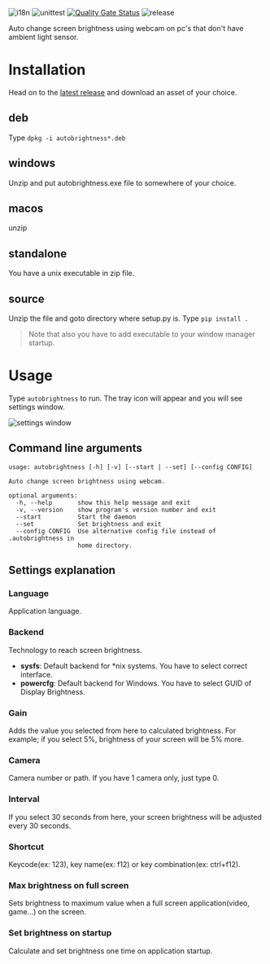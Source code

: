 ![i18n](https://github.com/M-y/auto-brightness/workflows/i18n/badge.svg)
![unittest](https://github.com/M-y/auto-brightness/workflows/unittest/badge.svg)
[![Quality Gate Status](https://sonarcloud.io/api/project_badges/measure?project=M-y_auto-brightness&metric=alert_status)](https://sonarcloud.io/dashboard?id=M-y_auto-brightness)
![release](https://github.com/M-y/auto-brightness/workflows/release/badge.svg)

Auto change screen brightness using webcam on pc's that don't have ambient light sensor.

# Installation

Head on to the [latest release](https://github.com/M-y/auto-brightness/releases/latest) and download an asset of your choice.

## deb
Type `dpkg -i autobrightness*.deb`

## windows
Unzip and put autobrightness.exe file to somewhere of your choice.

## macos 
   unzip

## standalone
You have a unix executable in zip file.

## source
Unzip the file and goto directory where setup.py is. Type `pip install .`

> Note that also you have to add executable to your window manager startup.

# Usage
 
 Type `autobrightness` to run. The tray icon will appear and you will see settings window.

 ![settings window](https://ben.muhammed.im/image/autobrightness.png)

## Command line arguments
```
usage: autobrightness [-h] [-v] [--start | --set] [--config CONFIG]

Auto change screen brightness using webcam.

optional arguments:
  -h, --help       show this help message and exit
  -v, --version    show program's version number and exit
  --start          Start the daemon
  --set            Set brightness and exit
  --config CONFIG  Use alternative config file instead of .autobrightness in
                   home directory.
```

## Settings explanation
### Language
Application language.

### Backend
Technology to reach screen brightness.
* __sysfs__: Default backend for *nix systems. You have to select correct interface.
* __powercfg__: Default backend for Windows. You have to select GUID of Display Brightness.

### Gain
Adds the value you selected from here to calculated brightness. For example; if you select 5%, brightness of your screen will be 5% more.

### Camera
Camera number or path. If you have 1 camera only, just type 0.

### Interval
If you select 30 seconds from here, your screen brightness will be adjusted every 30 seconds.

### Shortcut
Keycode(ex: 123), key name(ex: f12) or key combination(ex: ctrl+f12).

### Max brightness on full screen
Sets brightness to maximum value when a full screen application(video, game...) on the screen.

### Set brightness on startup
Calculate and set brightness one time on application startup.
